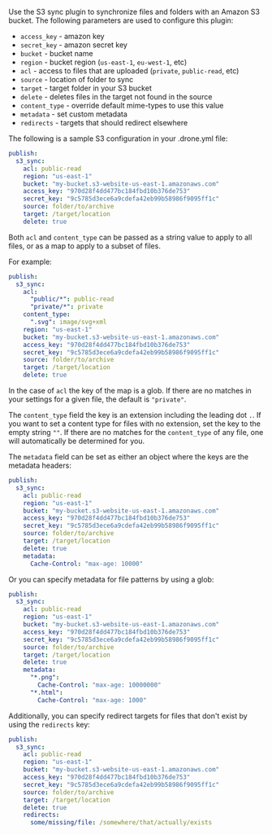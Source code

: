 Use the S3 sync plugin to synchronize files and folders with an Amazon S3 bucket. The following parameters are used to configure this plugin:

* `access_key` - amazon key
* `secret_key` - amazon secret key
* `bucket` - bucket name
* `region` - bucket region (`us-east-1`, `eu-west-1`, etc)
* `acl` - access to files that are uploaded (`private`, `public-read`, etc)
* `source` - location of folder to sync
* `target` - target folder in your S3 bucket
* `delete` - deletes files in the target not found in the source
* `content_type` - override default mime-types to use this value
* `metadata` - set custom metadata
* `redirects` - targets that should redirect elsewhere

The following is a sample S3 configuration in your .drone.yml file:

```yaml
publish:
  s3_sync:
    acl: public-read
    region: "us-east-1"
    bucket: "my-bucket.s3-website-us-east-1.amazonaws.com"
    access_key: "970d28f4dd477bc184fbd10b376de753"
    secret_key: "9c5785d3ece6a9cdefa42eb99b58986f9095ff1c"
    source: folder/to/archive
    target: /target/location
    delete: true
```

Both `acl` and `content_type` can be passed as a string value to apply to all files, or as a map to apply to a subset of files.

For example:

```yaml
publish:
  s3_sync:
    acl:
      "public/*": public-read
      "private/*": private
    content_type:
      ".svg": image/svg+xml
    region: "us-east-1"
    bucket: "my-bucket.s3-website-us-east-1.amazonaws.com"
    access_key: "970d28f4dd477bc184fbd10b376de753"
    secret_key: "9c5785d3ece6a9cdefa42eb99b58986f9095ff1c"
    source: folder/to/archive
    target: /target/location
    delete: true
```

In the case of `acl` the key of the map is a glob. If there are no matches in your settings for a given file, the default is `"private"`.

The `content_type` field the key is an extension including the leading dot `.`. If you want to set a content type for files with no extension, set the key to the empty string `""`. If there are no matches for the `content_type` of any file, one will automatically be determined for you.

The `metadata` field can be set as either an object where the keys are the metadata headers:

```yaml
publish:
  s3_sync:
    acl: public-read
    region: "us-east-1"
    bucket: "my-bucket.s3-website-us-east-1.amazonaws.com"
    access_key: "970d28f4dd477bc184fbd10b376de753"
    secret_key: "9c5785d3ece6a9cdefa42eb99b58986f9095ff1c"
    source: folder/to/archive
    target: /target/location
    delete: true
    metadata:
      Cache-Control: "max-age: 10000"
```

Or you can specify metadata for file patterns by using a glob:

```yaml
publish:
  s3_sync:
    acl: public-read
    region: "us-east-1"
    bucket: "my-bucket.s3-website-us-east-1.amazonaws.com"
    access_key: "970d28f4dd477bc184fbd10b376de753"
    secret_key: "9c5785d3ece6a9cdefa42eb99b58986f9095ff1c"
    source: folder/to/archive
    target: /target/location
    delete: true
    metadata:
      "*.png":
        Cache-Control: "max-age: 10000000"
      "*.html":
        Cache-Control: "max-age: 1000"
```

Additionally, you can specify redirect targets for files that don't exist by using the `redirects` key:

```yaml
publish:
  s3_sync:
    acl: public-read
    region: "us-east-1"
    bucket: "my-bucket.s3-website-us-east-1.amazonaws.com"
    access_key: "970d28f4dd477bc184fbd10b376de753"
    secret_key: "9c5785d3ece6a9cdefa42eb99b58986f9095ff1c"
    source: folder/to/archive
    target: /target/location
    delete: true
    redirects:
      some/missing/file: /somewhere/that/actually/exists
```
